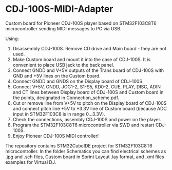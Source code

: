 # CDJ-100S-MIDI-Adapter
Custom board for Pioneer CDJ-100S player based on STM32F103C8T6 microcontroller sending MIDI messages to PC via USB.

Using:
1. Disassembly CDJ-100S. Remove CD drive and Main board - they are not used.
2. Make Custom board and mount it into the case of CDJ-100S. It is convenient to place USB jack to the back panel.
3. Connect GNDD and V+5V outputs of the Trans board of CDJ-100S with GND and +5V lines on the Custom board.
4. Connect GNDD and GNDS on the Display board of CDJ-100S.
5. Connect V+5V, GNDD, JOG1-2, S1-S5, KD0-2, CUE, PLAY, DISC, ADIN and CT lines between Display board of CDJ-100S and Custom board in the points, designated in Connection_scheme.pdf.
6. Cut or remove line from V+5V to pitch on the Display board of CDJ-100S and connect pitch line +5V to +3.3V line of Custom board (because ADC input in STM32F103C8 is in range 0...3.3V).
7. Check the connections, assembly CDJ-100S and power on the player.
8. Program the STM32F103C8T6 microcontroller via SWD and restart CDJ-100S.
9. Enjoy Pioneer CDJ-100S MIDI controller!

The repository contains STM32CubeIDE project for STM32F103C8T6 microcontroller. In the folder Schematics you can find electrical schemes as .jpg and .sch files, Custom board in Sprint Layout .lay format, and .xml files examples for Virtual DJ.
